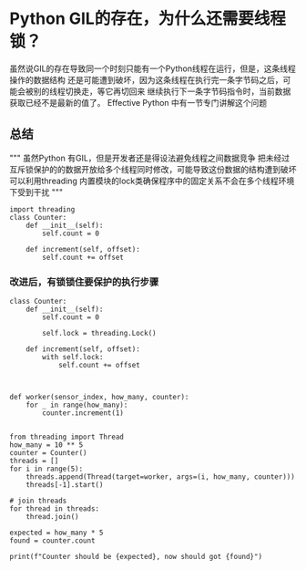 
# Python GIL的存在，为什么还需要线程锁？

 虽然说GIL的存在导致同一个时刻只能有一个Python线程在运行，但是，这条线程操作的数据结构
还是可能遭到破坏，因为这条线程在执行完一条字节码之后，可能会被别的线程切换走，等它再切回来
继续执行下一条字节码指令时，当前数据获取已经不是最新的值了。
Effective Python 中有一节专门讲解这个问题

## 总结
"""
虽然Python 有GIL，但是开发者还是得设法避免线程之间数据竞争
把未经过互斥锁保护的的数据开放给多个线程同时修改，可能导致这份数据的结构遭到破坏
可以利用threading 内置模块的lock类确保程序中的固定关系不会在多个线程环境下受到干扰
"""

```
import threading
class Counter:
    def __init__(self):
        self.count = 0

    def increment(self, offset):
        self.count += offset
```

###  改进后，有锁锁住要保护的执行步骤
```
class Counter:
    def __init__(self):
        self.count = 0

        self.lock = threading.Lock()

    def increment(self, offset):
        with self.lock:
            self.count += offset



def worker(sensor_index, how_many, counter):
    for _ in range(how_many):
        counter.increment(1)


from threading import Thread
how_many = 10 ** 5
counter = Counter()
threads = []
for i in range(5):
    threads.append(Thread(target=worker, args=(i, how_many, counter)))
    threads[-1].start()

# join threads
for thread in threads:
    thread.join()

expected = how_many * 5
found = counter.count

print(f"Counter should be {expected}, now should got {found}")
```